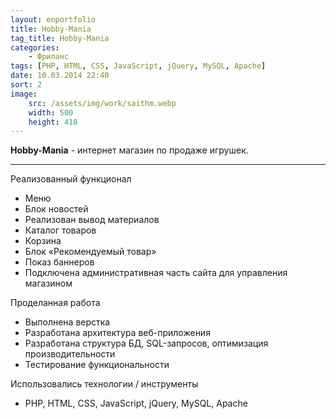 ```yaml
---
layout: enportfolio
title: Hobby-Mania
tag_title: Hobby-Mania
categories:
    - Фриланс
tags: [PHP, HTML, CSS, JavaScript, jQuery, MySQL, Apache]
date: 10.03.2014 22:40
sort: 2
image: 
    src: /assets/img/work/saithm.webp 
    width: 500
    height: 418
---
```


**Hobby-Mania** - интернет магазин по продаже игрушек.

---

Реализованный функционал

* Меню
* Блок новостей
* Реализован вывод материалов
* Каталог товаров
* Корзина
* Блок &laquo;Рекомендуемый товар&raquo;
* Показ баннеров
* Подключена административная часть сайта для управления магазином

Проделанная работа

* Выполнена верстка
* Разработана архитектура веб-приложения
* Разработана структура БД, SQL-запросов, оптимизация производительности
* Тестирование функциональности

Использовались технологии / инструменты

* PHP, HTML, CSS, JavaScript, jQuery, MySQL, Apache

